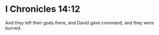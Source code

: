 # I Chronicles 14:12

And they left their gods there, and David gave command, and they were burned.
